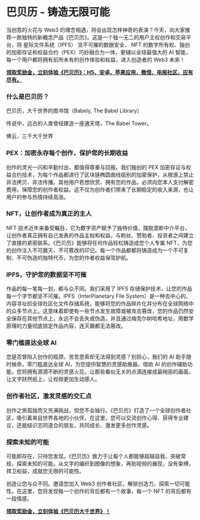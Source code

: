 # 巴贝历 - 铸造无限可能

当创意的火花与 Web3 的理念相遇，将会出现怎样神奇的表演？今天，向大家推荐一款独特的新概念产品《巴贝历》。这是一个独一无二的用户主权创作和交易平台，将 星际文件系统（IPFS） 坚不可摧的数据安全、 NFT 的数字所有权、独创的加密存证和权益合约（PEX）巧妙融合为一体，更辅以全球最强大的 AI 智能，每一个用户都将拥有前所未有的创作体验和权益，进入创造者的 Web3 未来！

[**领取奖励金，立刻体验《巴贝历》：H5、安卓、苹果应用，微信、电报社区，应有尽有。**](https://u.babely.cc/#/pages/user-resource)

### 什么是巴贝历？

巴贝历，大千世界的图书馆（Babely, The Babel Library）

传说中，远古的人类曾经建造一座通天塔，The Babel Tower。

佛云，三千大千世界

### PEX：加密永存每个创作，保护您的长期收益

创作的灵光一闪和辛勤付出，都值得尊重与回报。我们独创的 PEX 加密存证与权益合约技术，为每个作品都进行了区块链椭圆曲线级别的加密保护，从根源上禁止非法拷贝、非法传播。其他用户若想欣赏、拥有您的作品，必须向您本人支付解密费用，保障您的创作者权益。这不仅为创作者们带来了长期稳定的收入来源，也让用户的参与热情持续高涨。

### NFT，让创作者成为真正的主人

NFT 技术近年来备受瞩目，它为数字资产赋予了独特价值，摆脱垄断中介平台，让创作者真正拥有自己发表的作品主权和权益，与粉丝、赞助者、投资者之间建立了直接的紧密联系。《巴贝历》能够将任何作品轻松铸造成您个人专属 NFT，为您的创作注入不可磨灭、不可篡改的印记。每一个作品都都将铸造成为一个不可复制、不可伪造的独特代币，为您的作者权益保驾护航。

### IPFS，守护您的数据坚不可摧

作品的每一笔每一划，都与众不同。我们采用了 IPFS 存储保护技术，让您的作品每一个字节都坚不可摧。IPFS（InterPlanetary File System）是一种去中心的、内容寻址的全球社区化文件存储系统，能够将您的作品碎片化并分布在全球网络中的众多节点上。这意味着即使有一些节点发生故障或被攻击篡改，您的作品仍然安全保存在其他节点上，永远不会丢失或伪造。并且通过梅克尔树哈希地址，用数学原理的力量彻底锁定作品内容，连灭霸都无法篡改。

### 零门槛直达全球 AI

您是否曾陷入创作的瓶颈，苦苦思索却无法得到灵感？别担心，我们的 AI 助手随时候命，零门槛直达全球 AI，为您提供智慧的灵感助推器。借助 AI 的创作辅助功能，您将拥有源源不断的灵感火花，让那些看似无关的点滴连接成最绚丽的画面，让文字跃然纸上，让视频更加生动感人。

### 创作者社区，激发灵感的交汇点

创作之旅孤独而又充满挑战，但您不会独行。《巴贝历》打造了一个全球创作者社区，吸引着来自世界各地的小伙伴。在这里，您可以交流创作心得、获得专业建议，还能结识志同道合的朋友，共同成长、激发更多创作灵感。

### 探索未知的可能

可能即存在，只待您发现。《巴贝历》致力于让每个人都能够超越自我、突破常规，探索未知的可能。从文字的编织到图像的想象，再到视频的展现，没有束缚，捍卫权益，成就您无限的可能性。

创造让您与众不同。邀请您加入 Web3 创作者社区，解锁创造力，探索一切可能性。在这里，您将发现每一个创作的背后都有一个故事，每一个 NFT 的背后都有一段情感。

[**领取奖励金，立刻体验《巴贝历大千世界》！**](https://u.babely.cc)
